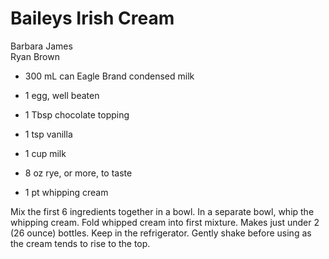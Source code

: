 # Baileys Irish Cream

Barbara James<br/>
Ryan Brown

- 300 mL can Eagle Brand condensed milk
- 1 egg, well beaten
- 1 Tbsp chocolate topping

- 1 tsp vanilla
- 1 cup milk
- 8 oz rye, or more, to taste
- 1 pt whipping cream

Mix the first 6 ingredients together in a bowl. In a separate bowl, whip the whipping cream. Fold whipped cream into first mixture. Makes just under 2 (26 ounce) bottles. Keep in the refrigerator. Gently shake before using as the cream tends to rise to the top.
